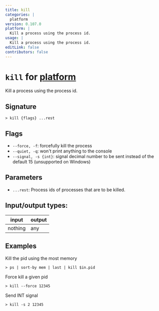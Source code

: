 ```yaml
---
title: kill
categories: |
  platform
version: 0.107.0
platform: |
  Kill a process using the process id.
usage: |
  Kill a process using the process id.
editLink: false
contributors: false
---
```

<!-- This file is automatically generated. Please edit the command in https://github.com/nushell/nushell instead. -->

# `kill` for [platform](/commands/categories/platform.md)

<div class='command-title'>Kill a process using the process id.</div>

## Signature

```> kill {flags} ...rest```

## Flags

 -  `--force, -f`: forcefully kill the process
 -  `--quiet, -q`: won't print anything to the console
 -  `--signal, -s {int}`: signal decimal number to be sent instead of the default 15 (unsupported on Windows)

## Parameters

 -  `...rest`: Process ids of processes that are to be killed.


## Input/output types:

| input   | output |
| ------- | ------ |
| nothing | any    |
## Examples

Kill the pid using the most memory
```nu
> ps | sort-by mem | last | kill $in.pid

```

Force kill a given pid
```nu
> kill --force 12345

```

Send INT signal
```nu
> kill -s 2 12345

```
